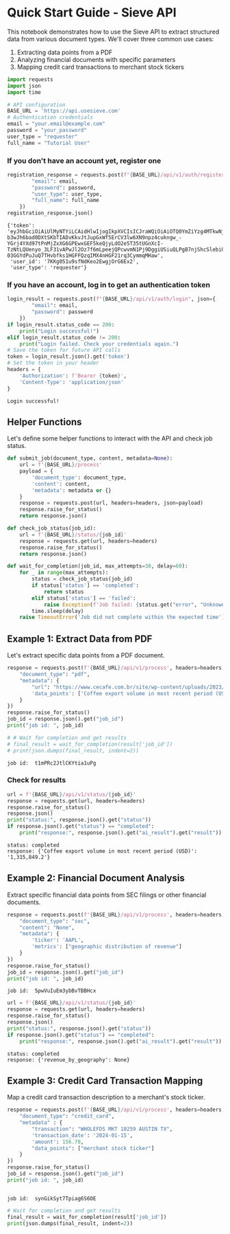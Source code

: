 
# Quick Start Guide - Sieve API

This notebook demonstrates how to use the Sieve API to extract structured data from various document types. We'll cover three common use cases:

1. Extracting data points from a PDF
2. Analyzing financial documents with specific parameters
3. Mapping credit card transactions to merchant stock tickers



```python
import requests
import json
import time

# API configuration
BASE_URL = 'https://api.usesieve.com' 
# Authentication credentials
email = "your.email@example.com"
password = "your_password"
user_type = "requester"
full_name = "Tutorial User"
```

### If you don't have an account yet, register one


```python
registration_response = requests.post(f"{BASE_URL}/api/v1/auth/register", json={
        "email": email,
        "password": password,
        "user_type": user_type,
        "full_name": full_name
    })
registration_response.json()
```




    {'token': 'eyJhbGciOiAiUlMyNTYiLCAidHlwIjogIkpXVCIsICJraWQiOiAiOTQ0YmZiYzg4MTkwNjY3ZjgwMjllZDRiOWQ4OWZmNGMyMzM1YWY1NSJ9.eyJpc3MiOiAiNTAxNzY0MjgzMTM1LWNvbXB1dGVAZGV2ZWxvcGVyLmdzZXJ2aWNlYWNjb3VudC5jb20iLCAic3ViIjogIjUwMTc2NDI4MzEzNS1jb21wdXRlQGRldmVsb3Blci5nc2VydmljZWFjY291bnQuY29tIiwgImF1ZCI6ICJodHRwczovL2lkZW50aXR5dG9vbGtpdC5nb29nbGVhcGlzLmNvbS9nb29nbGUuaWRlbnRpdHkuaWRlbnRpdHl0b29sa2l0LnYxLklkZW50aXR5VG9vbGtpdCIsICJ1aWQiOiAiN0tLZzA1MXU5c2ZOZEtlbzJFd2dqT3JHNkV4MiIsICJpYXQiOiAxNzM5OTgxODQ4LCAiZXhwIjogMTczOTk4NTQ0OH0.kiLTVP6SRJSbNJH1HQ3BtDKMNfOUneRWModCwz22O5B4wKMS51TmfJMUlgdAc6eFUB1Jbp2tQjb7fY3s4MOwl4TnV1UCQ18BH0-b3wJh6bad0DXtSKbTIADvKkvJtJupGxWf5ErCV3lw6XN9npz4cukngw_-YGrj4YXd97tPnMjZxXG6GPEwxGEF5keQjyLdO2e5T35tUGnXcI-TzNtLQUenyo_3LF31vAPwJl2Oz7f6mLpeejQPcwvmN1Pj9DggiUSiuQLPgB7njShcSlebiOwoEqW38X3UfcM0-03GGYdPuJuQ7THvbfks1HGFFQzqIMX4nHGF21rq3CymmqMHaw',
     'user_id': '7KKg051u9sfNdKeo2EwgjOrG6Ex2',
     'user_type': 'requester'}



### If you have an account, log in to get an authentication token


```python
login_result = requests.post(f"{BASE_URL}/api/v1/auth/login", json={
        "email": email,
        "password": password
    })
if login_result.status_code == 200:
    print("Login successful!")
elif login_result.status_code != 200:
    print("Login failed. Check your credentials again.")
# Save the token for future API calls
token = login_result.json().get('token')
# Set the token in your header
headers = {
    'Authorization': f'Bearer {token}',
    'Content-Type': 'application/json'
}
```

    Login successful!


## Helper Functions

Let's define some helper functions to interact with the API and check job status.


```python
def submit_job(document_type, content, metadata=None):
    url = f'{BASE_URL}/process'
    payload = {
        'document_type': document_type,
        'content': content,
        'metadata': metadata or {}
    }
    response = requests.post(url, headers=headers, json=payload)
    response.raise_for_status()
    return response.json()

def check_job_status(job_id):
    url = f'{BASE_URL}/status/{job_id}'
    response = requests.get(url, headers=headers)
    response.raise_for_status()
    return response.json()

def wait_for_completion(job_id, max_attempts=30, delay=60):
    for _ in range(max_attempts):
        status = check_job_status(job_id)
        if status['status'] == 'completed':
            return status
        elif status['status'] == 'failed':
            raise Exception(f'Job failed: {status.get("error", "Unknown error")}')
        time.sleep(delay)
    raise TimeoutError('Job did not complete within the expected time')
```

## Example 1: Extract Data from PDF

Let's extract specific data points from a PDF document.


```python
response = requests.post(f'{BASE_URL}/api/v1/process', headers=headers, json={
    "document_type": "pdf",
    "metadata": {
        "url": "https://www.cecafe.com.br/site/wp-content/uploads/2023/03/CECAFE-Monthly-Coffee-Report-JANUARY-2025.pdf",
        'data_points': ['Coffee export volume in most recent period (USD)']
    }
})
response.raise_for_status()
job_id = response.json().get("job_id")
print("job id: ", job_id)

# # Wait for completion and get results
# final_result = wait_for_completion(result['job_id'])
# print(json.dumps(final_result, indent=2))
```

    job id:  t1mPRc2JtlCKYtia1uPg


### Check for results


```python
url = f'{BASE_URL}/api/v1/status/{job_id}'
response = requests.get(url, headers=headers)
response.raise_for_status()
response.json()
print("status:", response.json().get("status"))
if response.json().get("status") == "completed":
    print("response:", response.json().get("ai_result").get("result"))
```

    status: completed
    response: {'Coffee export volume in most recent period (USD)': '1,315,849.2'}


## Example 2: Financial Document Analysis

Extract specific financial data points from SEC filings or other financial documents.


```python
response = requests.post(f'{BASE_URL}/api/v1/process', headers=headers, json={
    "document_type": "sec",
    "content": "None",
    "metadata": {
        'ticker': 'AAPL',
        'metrics': ["geographic distribution of revenue"]
    }
})
response.raise_for_status()
job_id = response.json().get("job_id")
print("job id: ", job_id)


```

    job id:  5pwVuIuEm3ybBvTBBHcx



```python
url = f'{BASE_URL}/api/v1/status/{job_id}'
response = requests.get(url, headers=headers)
response.raise_for_status()
response.json()
print("status:", response.json().get("status"))
if response.json().get("status") == "completed":
    print("response:", response.json().get("ai_result").get("result"))
```

    status: completed
    response: {'revenue_by_geography': None}


## Example 3: Credit Card Transaction Mapping

Map a credit card transaction description to a merchant's stock ticker.


```python
response = requests.post(f'{BASE_URL}/api/v1/process', headers=headers, json={
    "document_type": "credit_card",
    "metadata" : {
        "transaction": "WHOLEFDS MKT 10259 AUSTIN TX",
        'transaction_date': '2024-01-15',
        'amount': 156.78,
        "data_points": ["merchant stock ticker"]
    }
})
response.raise_for_status()
job_id = response.json().get("job_id")
print("job id: ", job_id)



```

    job id:  synGikSyt7Tpiag6S6OE



```python
# Wait for completion and get results
final_result = wait_for_completion(result['job_id'])
print(json.dumps(final_result, indent=2))
```
